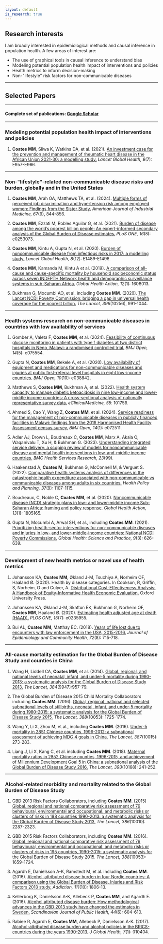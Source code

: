 ```yaml
---
layout: default
is_research: true
---
```


## Research interests
I am broadly interested in epidemiological methods and causal inference in population health.
A few areas of interest are:
* The use of graphical tools in causal inference to understand bias
* Modeling potential population health impact of interventions and policies
* Health metrics to inform decision-making
* Non-"lifestyle" risk factors for non-communicable diseases

---

## Selected Papers

---

#### Complete set of publications: [Google Scholar](https://scholar.google.com/citations?user=MCCWuuIAAAAJ&hl=en)

---

### Modeling potential population health impact of interventions and policies

1. **Coates MM**, Sliwa K, Watkins DA, et al. (2021). [An investment case for the prevention and management of rheumatic heart disease in the African Union 2021-30: a modelling study.](https://www.thelancet.com/journals/langlo/article/PIIS2214-109X(21)00199-6/fulltext) *Lancet Global Health, 9*(7): E957-E966.

---

### Non-"lifestyle"-related non-communicable disease risks and burden, globally and in the United States 

1. **Coates MM**, Arah OA, Matthews TA, et al. (2024). [Multiple forms of perceived job discrimination and hypertension risk among employed women: Findings from the Sister Study.](https://onlinelibrary.wiley.com/doi/full/10.1002/ajim.23634) *American Journal of Industrial Medicine, 67*(9), 844-856.

2. **Coates MM**, Ezzati M, Robles Aguilar G, et al. (2021). [Burden of disease among the world’s poorest billion people: An expert-informed secondary analysis of the Global Burden of Disease estimates.](https://journals.plos.org/plosone/article?id=10.1371/journal.pone.0253073) *PLoS ONE, 16*(8): e0253073.

3. **Coates MM**, Kintu A, Gupta N, et al. (2020). [Burden of noncommunicable disease from infectious risks in 2017: a modelling study.](https://www.thelancet.com/journals/langlo/article/PIIS2214-109X(20)30358-2/fulltext) *Lancet Global Health, 8*(12): E1489-E1498. 

4. **Coates MM**, Kamanda M, Kintu A et al. (2019). [A comparison of all-cause and cause-specific mortality by household socioeconomic status across seven INDEPTH Network health and demographic surveillance systems in sub-Saharan Africa.](https://www.tandfonline.com/doi/full/10.1080/16549716.2019.1608013) *Global Health Action, 12*(1): 1608013.

5. Bukhman G, Mocumbi AO, et al. including **Coates MM**. (2020). [The Lancet NCDI Poverty Commission: bridging a gap in universal health coverage for the poorest billion.](https://www.thelancet.com/article/S0140-6736(20)31907-3/fulltext) *The Lancet, 396*(10256), 991-1044.


---

### Health systems research on non-communicable diseases in countries with low availability of services

1. Gomber A, Valeta F, **Coates MM**, et al. (2024). [Feasibility of continuous glucose monitoring in patients with type 1 diabetes at two district hospitals in Neno, Malawi: a randomised controlled trial.](https://bmjopen.bmj.com/content/14/5/e075554.long) *BMJ Open, 14*(5): e075554.

2. Gupta N, **Coates MM**, Bekele A, et al. (2020). [Low availability of equipment and medications for non-communicable diseases and injuries at public first-referral level hospitals in eight low-income countries.](https://bmjopen.bmj.com/content/10/10/e038842.long) *BMJ Open, 10*(10): e038842.

3. Matthews S, **Coates MM**, Bukhman A, et al. (2022). [Health system capacity to manage diabetic ketoacidosis in nine low-income and lower-middle income countries: A cross-sectional analysis of nationally representative survey data.](https://www.thelancet.com/journals/eclinm/article/PIIS2589-5370(22)00488-6/fulltext) *eClinicalMedicine, 55*: 101759.

4. Ahmed S, Cao Y, Wang Z, **Coates MM**, et al. (2024). [Service readiness for the management of non-communicable diseases in publicly financed facilities in Malawi: findings from the 2019 Harmonised Health Facility Assessment census survey.](https://bmjopen.bmj.com/content/14/1/e072511.long) *BMJ Open, 14*(1): e072511.

5. Adler AJ, Drown L, Boudreaux C, **Coates MM**, Marx A, Akala O, Waqanivalu T, Xu H, & Bukhman G. (2023). [Understanding integrated service delivery: a scoping review of models for noncommunicable disease and mental health interventions in low-and-middle income countries.](https://bmchealthservres.biomedcentral.com/articles/10.1186/s12913-023-09072-9) *BMC Health Services Research, 23*(99).

6. Haakenstad A, **Coates M**, Bukhman G, McConnell M, & Verguet S. (2022). [Comparative health systems analysis of differences in the catastrophic health expenditure associated with non-communicable vs communicable diseases among adults in six countries.](https://academic.oup.com/heapol/article/37/9/1107/6640189?login=false) *Health Policy and Planning, 37*(9): 1107-1115.

7. Boudreaux, C, Noble C, **Coates MM**, et al. (2020). [Noncommunicable disease (NCD) strategic plans in low- and lower-middle income Sub-Saharan Africa: framing and policy response.](https://www.tandfonline.com/doi/full/10.1080/16549716.2020.1805165) *Global Health Action, 13*(1): 1805165.

8. Gupta N, Mocumbi A, Arwal SH, et al., including **Coates MM**. (2021). [Prioritizing health-sector interventions for non-communicable diseases and injuries in low- and lower-middle-income countries: National NCDI Poverty Commissions.](https://www.ghspjournal.org/content/9/3/626.short) *Global Health: Science and Practice, 9*(3): 626-639.

---

### Development of new health metrics or novel use of health metrics

1. Johansson KA, **Coates MM**, Økland J-M, Tsuchiya A, Norheim OF, Haaland Ø. (2020). Health by disease categories.  In Cookson, R, Griffin, S, Norheim, O and Culyer, A. [Distributional Cost-Effectiveness Analysis: A Handbook of Equity-Informative Health Economic Evaluation.](https://academic.oup.com/book/29892)  Oxford University Press.

2.  Johanssen KA, Økland J-M, Skaftun EK, Bukhman G, Norheim OF, **Coates MM**, Haaland Ø. (2020). [Estimating health adjusted age at death (HAAD).](https://journals.plos.org/plosone/article?id=10.1371/journal.pone.0235955) *PLOS ONE, 15*(7): e0235955.

3.  Bui AL, **Coates MM**, Matthay EC. (2018). [Years of life lost due to encounters with law enforcement in the USA, 2015-2016.](https://jech.bmj.com/content/72/8/715) *Journal of Epidemiology and Community Health, 72*(8): 715-718.

---

### All-cause mortality estimation for the Global Burden of Disease Study and counties in China

1. Wang H, Liddell CA, **Coates MM**, et al. (2014). [Global, regional, and national levels of neonatal, infant, and under-5 mortality during 1990-2013: a systematic analysis for the Global Burden of Disease Study 2013.](https://www.thelancet.com/journals/lancet/article/PIIS0140-6736(14)60497-9/fulltext) *The Lancet, 384*(9947):957-79.

2. The Global Burden of Disease 2015 Child Mortality Collaborators including **Coates MM**. (2016). [Global, regional, national and selected subnational levels of stillbirths, neonatal, infant, and under-5 mortality during 1980-2015: a systematic analysis for the Global Burden of Disease Study 2015.](https://www.thelancet.com/journals/lancet/article/PIIS0140-6736(16)31575-6/fulltext) *The Lancet, 388*(10053): 1725-1774.

3. Wang Y, Li X, Zhou M, et al., including **Coates MM**. (2016). [Under-5 mortality in 2851 Chinese counties, 1996-2012: a subnational assessment of achieving MDG 4 goals in China.](https://www.thelancet.com/journals/lancet/article/PIIS0140-6736(15)00554-1/fulltext) *The Lancet, 387*(10015): 273-283.

4. Liang J, Li X, Kang C, et al. including **Coates MM**. (2018). [Maternal mortality ratios in 2852 Chinese counties, 1996-2015, and achievement of Millennium Development Goal 5 in China: a subnational analysis of the Global Burden of Disease Study 2016.](https://www.thelancet.com/journals/lancet/article/PIIS0140-6736(18)31712-4/fulltext) *The Lancet, 393*(10168): 241-252.

---

### Alcohol-related morbidity and mortality related to the Global Burden of Disease Study

1. GBD 2013 Risk Factors Collaborators, including **Coates MM**. (2015) [Global, regional and national comparative risk assessment of 79 behavioural, environmental and occupational, and metabolic risks or clusters of risks in 188 countries 1990-2013: a systematic analysis for the Global Burden of Disease Study 2013.](https://www.thelancet.com/journals/lancet/article/PIIS0140-6736(15)00128-2/fulltext) *The Lancet, 386*(10010): 2287-2323.

2. GBD 2015 Risk Factors Collaborators, including **Coates MM**. (2016). [Global, regional and national comparative risk assessment of 79 behavioural, environmental and occupational, and metabolic risks or clusters of risks in 195 countries, 1990-2015: a systematic analysis for the Global Burden of Disease Study 2015.](https://www.thelancet.com/journals/lancet/article/PIIS0140-6736(16)31679-8/fulltext) *The Lancet, 388*(10053): 1659-1724.

3. Agardh E, Danielsson A-K, Ramstedt M, et al. including **Coates MM**. (2016). [Alcohol-attributed disease burden in four Nordic countries: A comparison using the Global Burden of Disease, Injuries and Risk Factors 2013 study.](https://onlinelibrary.wiley.com/doi/10.1111/add.13430) *Addiction, 111*(10): 1806-13.

4. Kellerborg K, Danielsson A-K, Allebeck P, **Coates MM**, and Agardh E. (2016). [Alcohol attributed disease burden: How methodological advances in the GBD 2013 study have changed the estimates in Sweden.](https://journals.sagepub.com/doi/10.1177/1403494816653512) *Scandinavian Journal of Public Health, 44*(6): 604-610.

5. Rabiee R, Agardh E, **Coates MM**, Allebeck P, Danielsson A-K. (2017). [Alcohol-attributed disease burden and alcohol policies in the BRICS-countries during the years 1990-2013.](https://www.ncbi.nlm.nih.gov/pmc/articles/PMC5344011/) *J Global Health, 7*(1): 010404.

---
